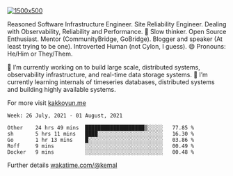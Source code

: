 [![1500x500](https://user-images.githubusercontent.com/536449/87228151-7d711200-c39f-11ea-9cd5-a511464c430f.jpeg "Kemal Akkoyun")](https://github.com/kakkoyun)

<!--
**kakkoyun/kakkoyun** is a ✨ _special_ ✨ repository because its `README.md` (this file) appears on your GitHub profile.

Here are some ideas to get you started:

- 🔭 I’m currently working on ...
- 🌱 I’m currently learning ...
- 👯 I’m looking to collaborate on ...
- 🤔 I’m looking for help with ...
- 💬 Ask me about ...
- 📫 How to reach me: ...
- 😄 Pronouns: ...
- ⚡ Fun fact: ...

<table border="0">
  <tbody>
    <tr valign="top">
      <td width="50%" align="center">
        <img src="https://github-readme-stats.vercel.app/api?username=kakkoyun&show_icons=true&count_private=true&theme=gotham&layout=default" />
      </td>
      <td width="50%" align="center">
        <img src="https://github-readme-stats.vercel.app/api/wakatime?username=kemal&theme=gotham&layout=default" />
      </td>
    </tr>
  </tbody>
</table>
-->


Reasoned Software Infrastructure Engineer. Site Reliability Engineer. Dealing with Observability, Reliability and Performance. 
🤔 Slow thinker. Open Source Enthusiast. Mentor (CommunityBridge, GoBridge). Blogger and speaker (At least trying to be one). 
Introverted Human (not Cylon, I guess). 😄 Pronouns: He/Him or They/Them.

🔭 I’m currently working on to build large scale, distributed systems, observability infrastructure, and real-time data storage systems.
🌱 I’m currently learning internals of timeseries databases, distributed systems and building highly available systems.

For more visit [kakkoyun.me](https://kakkoyun.me)

<!--START_SECTION:waka-->
```text
Week: 26 July, 2021 - 01 August, 2021

Other    24 hrs 49 mins  ███████████████████▒░░░░░   77.85 % 
sh       5 hrs 11 mins   ████░░░░░░░░░░░░░░░░░░░░░   16.30 % 
Go       1 hr 13 mins    █░░░░░░░░░░░░░░░░░░░░░░░░   03.86 % 
Roff     9 mins          ░░░░░░░░░░░░░░░░░░░░░░░░░   00.49 % 
Docker   9 mins          ░░░░░░░░░░░░░░░░░░░░░░░░░   00.48 % 
```
<!--END_SECTION:waka-->

Further details [wakatime.com/@kemal](https://wakatime.com/@kemal)
